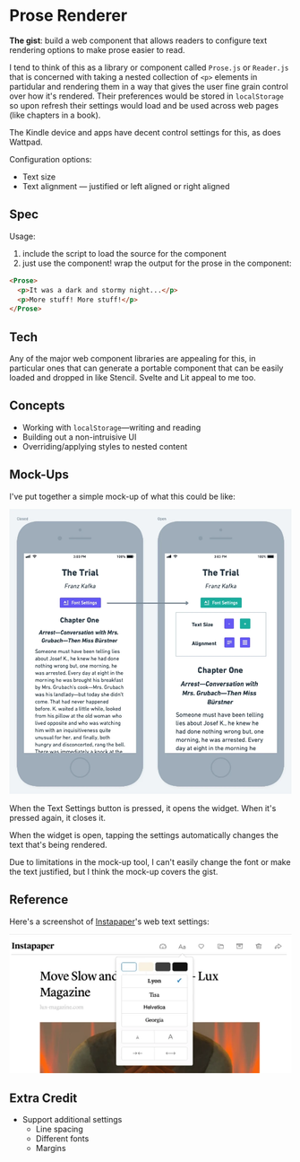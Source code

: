 # Prose Renderer

**The gist**: build a web component that allows readers to configure text rendering options to make prose easier to read.

I tend to think of this as a library or component called `Prose.js` or `Reader.js` that is concerned with taking a nested collection of `<p>` elements in partidular and rendering them in a way that gives the user fine grain control over how it's rendered. Their preferences would be stored in `localStorage` so upon refresh their settings would load and be used across web pages (like chapters in a book).

The Kindle device and apps have decent control settings for this, as does Wattpad.

Configuration options:

- Text size
- Text alignment — justified or left aligned or right aligned

## Spec

Usage:

1. include the script to load the source for the component
2. just use the component! wrap the output for the prose in the component:

``` html
<Prose>
  <p>It was a dark and stormy night...</p>
  <p>More stuff! More stuff!</p>
</Prose>
```

## Tech

Any of the major web component libraries are appealing for this, in particular ones that can generate a portable component that can be easily loaded and dropped in like Stencil. Svelte and Lit appeal to me too.

## Concepts

- Working with `localStorage`—writing and reading
- Building out a non-intruisive UI
- Overriding/applying styles to nested content

## Mock-Ups

I've put together a simple mock-up of what this could be like:

![Mobile mock-ups of a prose text setting UI. On the left, the title, author, a "Font Settings" button, the chapter number and title, and the prose. On the right, the button has changed colour and a panel has appeared below with buttons to change the font size and text alignment - left or justified](./img/prose.js.webp)

When the Text Settings button is pressed, it opens the widget. When it's pressed again, it closes it.

When the widget is open, tapping the settings automatically changes the text that's being rendered.

Due to limitations in the mock-up tool, I can't easily change the font or make the text justified, but I think the mock-up covers the gist.

## Reference

Here's a screenshot of [Instapaper](https://instapaper.com)'s web text settings:

![instapaper text settings](./img/instapaper-text-settings.webp)

## Extra Credit

- Support additional settings
  - Line spacing
  - Different fonts
  - Margins
